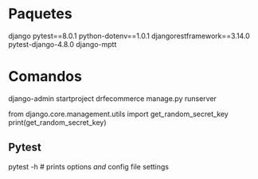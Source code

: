 # Paquetes
django 
pytest==8.0.1
python-dotenv==1.0.1 
djangorestframework==3.14.0
pytest-django-4.8.0
django-mptt

# Comandos
django-admin startproject drfecommerce
manage.py runserver

from django.core.management.utils import get_random_secret_key
print(get_random_secret_key)

## Pytest
pytest -h # prints options _and_ config file settings